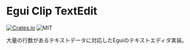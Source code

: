 # Egui Clip TextEdit
[![Crates.io](https://img.shields.io/crates/v/egui_clip_textedit)](https://crates.io/crates/egui_clip_textedit)
![MIT](https://img.shields.io/badge/license-MIT-blue.svg)

大量の行数があるテキストデータに対応したEguiのテキストエディタ実装。